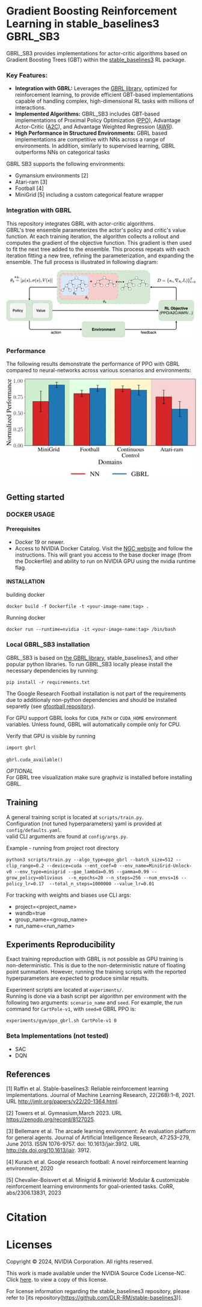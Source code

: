 # Gradient Boosting Reinforcement Learning in stable_baselines3 GBRL_SB3
GBRL_SB3 provides implementations for actor-critic algorithms based on Gradient Boosting Trees (GBT) within the [stable_baselines3](https://stable-baselines3.readthedocs.io/en/master) RL package. 

### Key Features:
- **Integration with GBRL:** Leverages the [GBRL library](https://github.com/NVlabs/gbrl), optimized for reinforcement learning, to provide efficient GBT-based implementations capable of handling complex, high-dimensional RL tasks with millions of interactions.
- **Implemented Algorithms:** GBRL_SB3 includes GBT-based implementations of Proximal Policy Optimization ([PPO](https://arxiv.org/abs/1707.06347)), Advantage Actor-Critic ([A2C](https://arxiv.org/abs/1602.01783)), and Advantage Weighted Regression ([AWR](https://arxiv.org/abs/1910.00177)).
- **High Performance in Structured Environments:** GBRL based implementations are competitive with NNs across a range of environments. In addition, similarly to supervised learning, GBRL outperforms NNs on categorical tasks

GBRL SB3 supports the following environments:  
- Gymansium environments [2]
- Atari-ram [3]
- Football [4]
- MiniGrid [5] including a custom categorical feature wrapper

### Integration with GBRL
This repository integrates GBRL with actor-critic algorithms.  
GBRL's tree ensemble parameterizes the actor's policy and critic's value function. At each training iteration, the algorithm collects a rollout and computes the gradient of the objective function. This gradient is then used to fit the next tree added to the ensemble. This process repeats with each iteration fitting a new tree, refining the parameterization, and expanding the ensemble. The full process is illustrated in following diagram:

![GBRL Diagram](https://github.com/NVlabs/gbrl/raw/master/docs/images/gbrl_diagram.png)

### Performance 
The following results demonstrate the performance of PPO with GBRL compared to neural-networks across various scenarios and environments:

![PPO GBRL results in stable_baselines3](https://github.com/NVlabs/gbrl/raw/master/docs/images/relative_ppo_performance.png)

## Getting started
### DOCKER USAGE 
#### Prerequisites
- Docker 19 or newer.
- Access to NVIDIA Docker Catalog. Visit the [NGC website](https://ngc.nvidia.com/signup) and follow the instructions. This will grant you access to the base docker image (from the Dockerfile) and ability to run on NVIDIA GPU using the nvidia runtime flag.

#### INSTALLATION
building docker
```
docker build -f Dockerfile -t <your-image-name:tag> .
```  
Running docker
```
docker run --runtime=nvidia -it <your-image-name:tag> /bin/bash
```  

### Local GBRL_SB3 installation
GBRL_SB3 is based on [the GBRL library](https://github.com/NVlabs/gbrl), stable_baselines3, and other popular python libraries. To run GBRL_SB3 locally please install the necessary dependencies by running:
```
pip install -r requirements.txt
``` 

The Google Research Football installation is not part of the requirements due to additionaly non-python dependencies and should be installed separetly (see [gfootball repository](https://github.com/google-research/football/tree/master)).

For GPU support GBRL looks for `CUDA_PATH` or `CUDA_HOME` environment variables. Unless found, GBRL will automatically compile only for CPU.

Verify that GPU is visible by running  
```
import gbrl

gbrl.cuda_available()
```

*OPTIONAL*  
For GBRL tree visualization make sure graphviz is installed before installing GBRL.


## Training
A general training script is located at `scripts/train.py`.  
 Configuration (not tuned hyperparameters) yaml is provided at `config/defaults.yaml`.  
valid CLI arguments are found at `config/args.py`.  

Example - running from project root directory
```
python3 scripts/train.py --algo_type=ppo_gbrl --batch_size=512 --clip_range=0.2 --device=cuda --ent_coef=0 --env_name=MiniGrid-Unlock-v0 --env_type=minigrid --gae_lambda=0.95 --gamma=0.99 --grow_policy=oblivious  --n_epochs=20 --n_steps=256 --num_envs=16 --policy_lr=0.17  --total_n_steps=1000000 --value_lr=0.01
```

For tracking with weights and biases use CLI args:
- project=<project_name> 
- wandb=true
- group_name=<group_name>
- run_name=<run_name>

## Experiments Reproducibility
Exact training reproduction with GBRL is not possible as GPU training is non-deterministic. This is due to the non-deterministic nature of floating point summation. However, running the training scripts with the reported hyperparameters are expected to produce similar results.   

Experiment scripts are located at `experiments/`.  
Running is done via a bash script per algorithm per environment with the following two arguments: `scenario_name` and `seed`. For example, the run command for `CartPole-v1`, with `seed=0` GBRL PPO is:
```
experiments/gym/ppo_gbrl.sh CartPole-v1 0
```

### Beta Implementations (not tested)
- SAC
- DQN

## References
[1] Raffin et al. Stable-baselines3: Reliable reinforcement learning implementations. Journal of Machine
Learning Research, 22(268):1–8, 2021. URL http://jmlr.org/papers/v22/20-1364.html.  

[2] Towers et al.  Gymnasium,March 2023. URL https://zenodo.org/record/8127025.

[3] Bellemare et al. The arcade learning environment: An
evaluation platform for general agents. Journal of Artificial Intelligence Research, 47:253–279,
June 2013. ISSN 1076-9757. doi: 10.1613/jair.3912. URL http://dx.doi.org/10.1613/jair.
3912.

[4] Kurach et al. Google
research football: A novel reinforcement learning environment, 2020

[5] Chevalier-Boisvert et al. Minigrid & miniworld: Modular &
customizable reinforcement learning environments for goal-oriented tasks. CoRR, abs/2306.13831,
2023

# Citation

# Licenses
Copyright © 2024, NVIDIA Corporation. All rights reserved.

This work is made available under the NVIDIA Source Code License-NC. Click [here](https://nvlabs.github.io/gbrl_sb3/license.htm). to view a copy of this license.

For license information regarding the stable_baselines3 repository, please refer to [its repository(https://github.com/DLR-RM/stable-baselines3)].